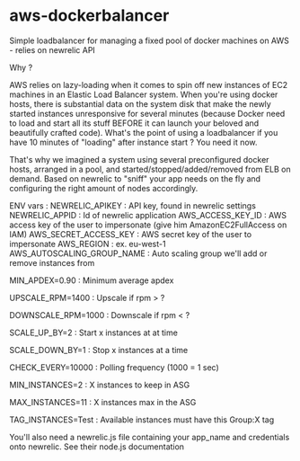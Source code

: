 # aws-dockerbalancer

Simple loadbalancer for managing a fixed pool of docker machines on AWS - relies on newrelic API

Why ? 

AWS relies on lazy-loading when it comes to spin off new instances of EC2 machines in an Elastic Load Balancer system. When you're using docker hosts, there is substantial data on 
the system disk that make the newly started instances unresponsive for several minutes (because Docker need to load and start all its stuff BEFORE 
it can launch your beloved and beautifully crafted code). What's the point of using a loadbalancer if you have 10 minutes of "loading" after instance start ? You need it now.

That's why we imagined a system using several preconfigured docker hosts, arranged in a pool, and started/stopped/added/removed from ELB on demand. Based on newrelic 
to "sniff" your app needs on the fly and configuring the right amount of nodes accordingly.

ENV vars :
NEWRELIC_APIKEY : API key, found in newrelic settings
NEWRELIC_APPID : Id of newrelic application
AWS_ACCESS_KEY_ID : AWS access key of the user to impersonate (give him AmazonEC2FullAccess on IAM)
AWS_SECRET_ACCESS_KEY : AWS secret key of the user to impersonate
AWS_REGION : ex. eu-west-1
AWS_AUTOSCALING_GROUP_NAME : Auto scaling group we'll add or remove instances from

MIN_APDEX=0.90 : Minimum average apdex

UPSCALE_RPM=1400 : Upscale if rpm > ?

DOWNSCALE_RPM=1000 : Downscale if rpm < ?

SCALE_UP_BY=2 : Start x instances at at time

SCALE_DOWN_BY=1 : Stop x instances at a time

CHECK_EVERY=10000 : Polling frequency (1000 = 1 sec)

MIN_INSTANCES=2 : X instances to keep in ASG

MAX_INSTANCES=11 : X instances max in the ASG

TAG_INSTANCES=Test : Available instances must have this Group:X tag

You'll also need a newrelic.js file containing your app_name and credentials onto newrelic. See their node.js documentation
